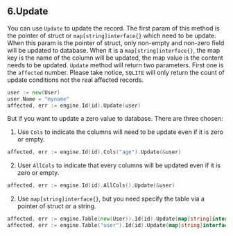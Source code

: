 ## 6.Update

You can use `Update` to update the record. The first param of this method is the pointer of struct or `map[string]interface{}` which need to be update. When this param is the pointer of struct, only non-empty and non-zero field will be updated to database. When it is a `map[string]interface{}`, the map key is the name of the column will be updated, the map value is the content needs to be updated.
`Update` method will return two parameters. First one is the `affected` number. Please take notice, `SQLITE` will only return the count of update conditions not the real affected records.

```Go
user := new(User)
user.Name = "myname"
affected, err := engine.Id(id).Update(user)
```

But if you want to update a zero value to database. There are three chosen:

1. Use `Cols` to indicate the columns will need to be update even if it is zero or empty.

```Go
affected, err := engine.Id(id).Cols("age").Update(&user)
```

2. User `AllCols` to indicate that every columns will be updated even if it is zero or empty.

```Go
affected, err := engine.Id(id).AllCols().Update(&user)
```

2. Use `map[string]interface{}`, but you need specify the table via a pointer of struct or a string.

```Go
affected, err := engine.Table(new(User)).Id(id).Update(map[string]interface{}{"age":0})
affected, err := engine.Table("user").Id(id).Update(map[string]interface{}{"age":0})
```
